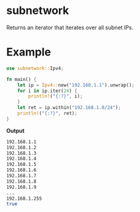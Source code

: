 # subnetwork

Returns an iterator that iterates over all subnet IPs.

# Example

```rust
use subnetwork::Ipv4;

fn main() {
    let ip = Ipv4::new("192.168.1.1").unwrap();
    for i in ip.iter(24) {
        println!("{:?}", i);
    }
    let ret = ip.within("192.168.1.0/24");
    println!("{:?}", ret);
}
```

**Output**

```bash
192.168.1.1
192.168.1.2
192.168.1.3
192.168.1.4
192.168.1.5
192.168.1.6
192.168.1.7
192.168.1.8
192.168.1.9
...
192.168.1.255
true
```
